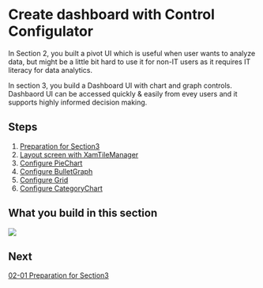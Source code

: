 # Create dashboard with Control Configulator

In Section 2, you built a pivot UI which is useful when user wants to analyze data, but might be a little bit hard to use it for non-IT users as it requires IT literacy for data analytics.

In section 3, you build a Dashboard UI with chart and graph controls. Dashbaord UI can be accessed quickly & easily from evey users and it supports highly informed decision making.

## Steps
1. [Preparation for Section3](02-01-Preparation-For-Section3.md)
2. [Layout screen with XamTileManager](02-02-Layout-screen-with-XamTileManager.md)
3. [Configure PieChart](02-03-Configure-PieChart.md)
4. [Configure BulletGraph](02-04-Configure-BulletGraph.md)
5. [Configure Grid](02-05-Configure-Grid.md)
6. [Configure CategoryChart](02-06-Configure-CategoryChart.md)

## What you build in this section

![](../assets/02-06-07.png)

## Next
[02-01 Preparation for Section3](02-01-Preparation-For-Section3.md)